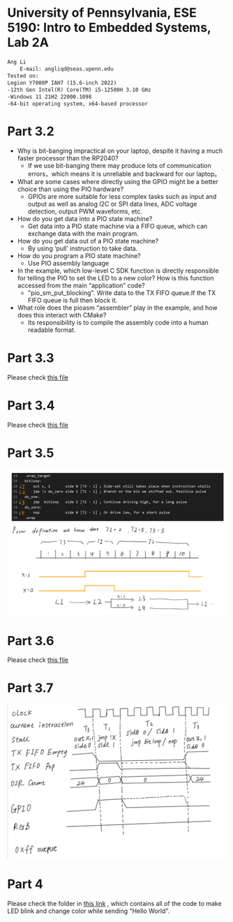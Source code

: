 # University of Pennsylvania, ESE 5190: Intro to Embedded Systems, Lab 2A

    Ang Li
        E-mail: angliqd@seas.upenn.edu
    Tested on:
    Legion Y7000P IAH7 (15.6-inch 2022)
    -12th Gen Intel(R) Core(TM) i5-12500H 3.10 GHz
    -Windows 11 21H2 22000.1098
    -64-bit operating system, x64-based processor
    
# Part 3.2
* Why is bit-banging impractical on your laptop, despite it having a much faster processor than the RP2040? 
    * If we use bit-banging there may produce lots of  communication errors，which means it is unreliable and backward for our laptop。
* What are some cases where directly using the GPIO might be a better choice than using the PIO hardware?
    * GPIOs are more suitable for less complex tasks such as input and output as well as analog I2C or SPI data lines, ADC voltage detection, output PWM waveforms, etc.
* How do you get data into a PIO state machine?
    * Get data into a PIO state machine via a FIFO queue, which can exchange data with the main program. 
* How do you get data out of a PIO state machine?
    * By using ‘pull’ instruction to take data.
* How do you program a PIO state machine?
    * Use PIO assembly language
* In the example, which low-level C SDK function is directly responsible for telling the PIO to set the LED to a new color? How is this function accessed from the main “application” code?
    * "pio_sm_put_blocking". Write data to the TX FIFO queue.If the TX FIFO queue is full then block it.
* What role does the pioasm “assembler” play in the example, and how does this interact with CMake?
    * Its responsibility is to compile the assembly code into a human readable format.
# Part 3.3
Please check [this file](https://github.com/AngLi-00/ese5190-2022-lab2-into-the-void-star/blob/c14eceb35c38d918b2db69ddecf0a25b496b9bbe/part3.3.pdf)

# Part 3.4
Please check [this file](https://github.com/AngLi-00/ese5190-2022-lab2-into-the-void-star/blob/c14eceb35c38d918b2db69ddecf0a25b496b9bbe/part3.4.xlsx)

# Part 3.5
![alt](https://github.com/AngLi-00/ese5190-2022-lab2-into-the-void-star/blob/d0e7c30c7e524fdeda398c277f7bdd0d4c59232f/part3.5.png)


# Part 3.6
Please check [this file](https://github.com/AngLi-00/ese5190-2022-lab2-into-the-void-star/blob/b4767c917af17fb11938fe2cc508e517b1fa5476/part3.6.xlsx) 

# Part 3.7
![alt](https://github.com/AngLi-00/ese5190-2022-lab2-into-the-void-star/blob/c14eceb35c38d918b2db69ddecf0a25b496b9bbe/part3.7.png)

# Part 4
Please check the folder in [this link](https://github.com/AngLi-00/ese5190-2022-lab2-into-the-void-star/tree/main/part4) , which contains all of the code to make LED blink and change color while sending "Hello World".
